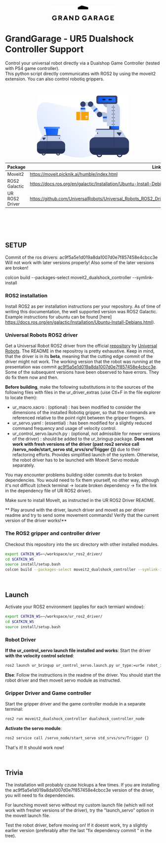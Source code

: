<p align="center">
<img src="./gg-logo.png" width="200">
</p>


# GrandGarage - UR5 Dualshock Controller Support

Control your universal robot directly via a Dualshop Game Controller (tested with PS4 game controller).<br>
This python script directly communicates with ROS2 by using the moveit2 extension. You can also control robotiq grippers.

<br>
<p align="center">
<img src="./moveit2.png" width="300">
</p>

| Package | Link                                                                                  |
|--------------------| ------------------------------------------------------------------------------------- |
| Moveit2            | https://moveit.picknik.ai/humble/index.html                                                 |
| ROS2 Galactic      | https://docs.ros.org/en/galactic/Installation/Ubuntu-Install-Debians.html                                    |
| UR ROS2 Driver     | https://github.com/UniversalRobots/Universal_Robots_ROS2_Driver/tree/ac9f5a5e1d019a8da1007d0e7f857458e4cbcc3e

<br><br>


<br>

## SETUP
Commit of the ros drivers:
ac9f5a5e1d019a8da1007d0e7f857458e4cbcc3e
Will not work with later versions properly! Also some of the later versions are broken!



colcon build --packages-select moveit2_dualshock_controller --symlink-install


### ROS2 installation

Install ROS2 as per installation instructions per your repository. As of time of writing this documentation, the well supported version was ROS2 Galactic. Example instructions for ubuntu can be found [here] https://docs.ros.org/en/galactic/Installation/Ubuntu-Install-Debians.html).

### Universal Robots ROS2 driver 
Get a Universal Robot ROS2 driver from the official [repository](https://github.com/UniversalRobots/Universal_Robots_ROS2_Driver) by [Universal Robots](https://github.com/UniversalRobots). The README in the repositroy is pretty exhaustive. Keep in mind, that the driver is in its **beta**, meaning that the cutting edge commit of the driver might not work. The working version that the robot was running at the presentation was commit  [ac9f5a5e1d019a8da1007d0e7f857458e4cbcc3e](https://github.com/UniversalRobots/Universal_Robots_ROS2_Driver/tree/ac9f5a5e1d019a8da1007d0e7f857458e4cbcc3e). Some of the subsequent versions have been observed to have errors. They do fix them now and then. 

**Before building**, make the following substitutions in to the sources of the following files with files in the ur_driver_extras (uise Ctl+F in the file explorer to locate them):

- ur_macro.xacro : (optional)  : has been modified to consider the dimensions of the installed Robotiq gripper, so that the commands are referenced relative to the point right between the gripper fingers.
- ur_servo.yaml  : (essential) : has been modified for a slightly reduced command frequency and usage of velocity control. 
- ur_control_servo.launch.py : (optional, not admissible for newer versions of the driver) : should be added to the ur_bringup package. **Does not work with fresh versions of the driver (past ros2 service call /servo_node/start_servo std_srvs/srv/Trigger {})** due to their refactoring efforts. Provides simplified launch of the system. Otherwise, the robot driver has to be launched with MoevIt Servo module separately.

You may encounter problems building older commits due to broken dependencies. You would need to fix them yourself, no other way, although it's not difficult (check terminal -> locate broken dependency -> fix the link in the dependency file of UR ROS2 driver).

Make sure to install MoveIt, as instructed in the UR ROS2 Driver README. 

** Play around with the driver, launch driver and moveit as per driver readme and try to send some movement commands! Verify that the current version of the driver works!**

### The ROS2 gripper and controller driver

Checkout this repository into the src directory with other installed modules.

```bash
export CATKIN_WS=~/workspace/ur_ros2_driver/
cd $CATKIN_WS
source install/setup.bash
colcon build --packages-select moveit2_dualshock_controller --symlink-install
```

<br>

## Launch

Activate your ROS2 environment (applies for each termianl window):

```bash
export CATKIN_WS=~/workspace/ur_ros2_driver/
cd $CATKIN_WS
source install/setup.bash
```

### Robot Driver

**If the ur_control_servo launch file installed and works**: Start the driver **with the velocity control selcted**:
```bash
ros2 launch ur_bringup ur_control_servo.launch.py ur_type:=ur5e robot_ip:=192.168.0.102 launch_rviz:=true use_fake_hardware:=false initial_joint_controller:=forward_velocity_controller
```

**Else**:
Follow the instructions in the readme of the driver. You should start the robot driver and then moveit servo module as instructed.

### Gripper Driver and Game controller

Start the gripper driver and the game controller module in a separate terminal:
```bash
ros2 run moveit2_dualshock_controller dualshock_controller_node
```

**Activate the servo module**:
```bash
ros2 service call /servo_node/start_servo std_srvs/srv/Trigger {}
```

That's it! It should work now!

<br>

## Trivia

The installation will probably czuse hickups a few times. If you are installing the ac9f5a5e1d019a8da1007d0e7f857458e4cbcc3e version of the driver, you will need to fix dependencies.

For launching moveit servo without my custom launch file (which will not work with fresher versions of the driver), try the "launch_servo" option in the moveit launch file.

Test the robot driver, before moving on! If it doesnt work, try a slightly earlier version (preferably after the last "fix dependency commit " in the tree).
